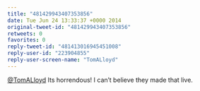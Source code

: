 ```yaml
---
title: "481429943407353856"
date: Tue Jun 24 13:33:37 +0000 2014
original-tweet-id: "481429943407353856"
retweets: 0
favorites: 0
reply-tweet-id: "481413016945451008"
reply-user-id: "223904855"
reply-user-screen-name: "TomALloyd"
---
```

<a href="https://twitter.com/TomALloyd">@TomALloyd</a> Its horrendous! I can’t believe they made that live.
